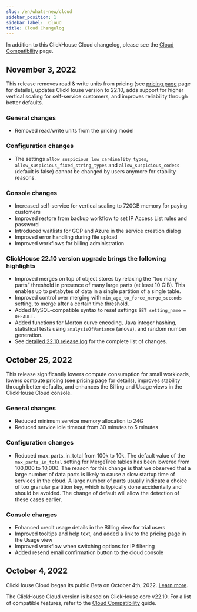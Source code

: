 ```yaml
---
slug: /en/whats-new/cloud
sidebar_position: 1
sidebar_label:  Cloud
title: Cloud Changelog
---
```


In addition to this ClickHouse Cloud changelog, please see the [Cloud Compatibility](/docs/en/whats-new/cloud-capabilities.md) page.

## November 3, 2022

This release removes read & write units from pricing (see [pricing page](https://clickhouse.com/pricing) page for details), updates ClickHouse version to 22.10, adds support for higher vertical scaling for self-service customers, and improves reliability through better defaults.

### General changes

- Removed read/write units from the pricing model

### Configuration changes

- The settings `allow_suspicious_low_cardinality_types`, `allow_suspicious_fixed_string_types` and `allow_suspicious_codecs` (default is false) cannot be changed by users anymore for stability reasons.

### Console changes

- Increased self-service for vertical scaling to 720GB memory for paying customers
- Improved restore from backup workflow to set IP Access List rules and password
- Introduced waitlists for GCP and Azure in the service creation dialog
- Improved error handling during file upload
- Improved workflows for billing administration

### ClickHouse 22.10 version upgrade brings the following highlights

- Improved merges on top of object stores by relaxing the “too many parts” threshold in presence of many large parts (at least 10 GiB). This enables up to petabytes of data in a single partition of a single table.
- Improved control over merging with `min_age_to_force_merge_seconds` setting, to merge after a certain time threshold.
- Added MySQL-compatible syntax to reset settings `SET setting_name = DEFAULT`. 
- Added functions for Morton curve encoding, Java integer hashing, statistical tests using `analysisOfVariance` (anova), and random number generation.
- See [detailed 22.10 release log](/docs/en/whats-new/changelog/index.md#-clickhouse-release-2210-2022-10-25) for the complete list of changes.


## October 25, 2022

This release significantly lowers compute consumption for small workloads, lowers compute pricing (see [pricing](https://clickhouse.com/pricing) page for details), improves stability through better defaults, and enhances the Billing and Usage views in the ClickHouse Cloud console.

### General changes

- Reduced minimum service memory allocation to 24G
- Reduced service idle timeout from 30 minutes to 5 minutes

### Configuration changes

- Reduced max_parts_in_total from 100k to 10k. The default value of the `max_parts_in_total` setting for MergeTree tables has been lowered from 100,000 to 10,000. The reason for this change is that we observed that a large number of data parts is likely to cause a slow startup time of services in the cloud. A large number of parts usually indicate a choice of too granular partition key, which is typically done accidentally and should be avoided. The change of default will allow the detection of these cases earlier. 

### Console changes

- Enhanced credit usage details in the Billing view for trial users
- Improved tooltips and help text, and added a link to the pricing page in the Usage view
- Improved workflow when switching options for IP filtering
- Added resend email confirmation button to the cloud console

## October 4, 2022

ClickHouse Cloud began its public Beta on October 4th, 2022. [Learn more](https://clickhouse.com/blog/clickhouse-cloud-public-beta).

The ClickHouse Cloud version is based on ClickHouse core v22.10. For a list of compatible features, refer to the [Cloud Compatibility](/docs/en/whats-new/cloud-capabilities.md) guide.

